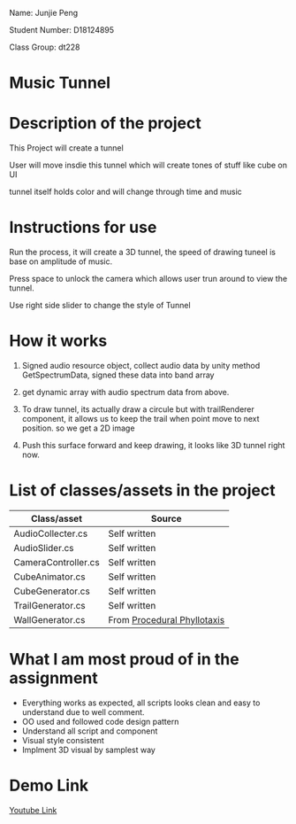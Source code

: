 Name: Junjie Peng

Student Number: D18124895

Class Group: dt228

# Music Tunnel

# Description of the project

This Project will create a tunnel

User will move insdie this tunnel which will create tones of stuff like cube on UI

tunnel itself holds color and will change through time and music

# Instructions for use

Run the process, it will create a 3D tunnel, the speed of drawing tuneel is base on amplitude of music.

Press space to unlock the camera which allows user trun around to view the tunnel. 

Use right side slider to change the style of Tunnel

# How it works

1. Signed audio resource object, collect audio data by unity method GetSpectrumData, signed these data into band array

2. get dynamic array with audio spectrum data from above.

3. To draw tunnel, its actually draw a circule but with trailRenderer component, it allows us to keep the trail when point move to next position. so we get a 2D image

4. Push this surface forward and keep drawing, it looks like 3D tunnel right now.


# List of classes/assets in the project

| Class/asset | Source |
|-----------|-----------|
| AudioCollecter.cs | Self written |
| AudioSlider.cs | Self written |
| CameraController.cs | Self written |
| CubeAnimator.cs | Self written |
| CubeGenerator.cs | Self written |
| TrailGenerator.cs | Self written |
| WallGenerator.cs | From [Procedural Phyllotaxis](https://www.youtube.com/watch?v=PwHANpTc87E&t=146s) |

# What I am most proud of in the assignment

* Everything works as expected, all scripts looks clean and easy to understand due to well comment.
* OO used and followed code design pattern
* Understand all script and component
* Visual style consistent
* Implment 3D visual by samplest way


# Demo Link
[Youtube Link](https://www.youtube.com/watch?v=xlx7BKFrUAs)
